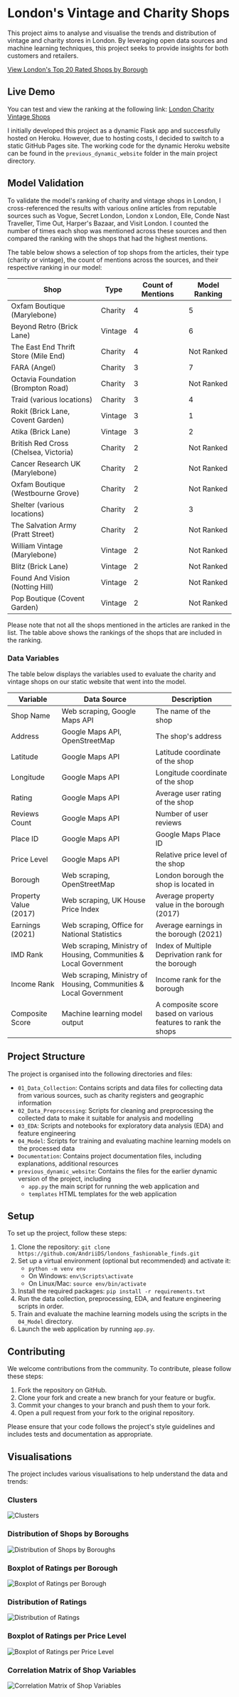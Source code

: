 # London's Vintage and Charity Shops

This project aims to analyse and visualise the trends and distribution of vintage and charity stores in London. By leveraging open data sources and machine learning techniques, this project seeks to provide insights for both customers and retailers.

[View London's Top 20 Rated Shops by Borough](https://andriids.github.io/londons_fashionable_finds/map.html)


## Live Demo

You can test and view the ranking at the following link: [London Charity Vintage Shops](https://andriids.github.io/londons_fashionable_finds/)

I initially developed this project as a dynamic Flask app and successfully hosted on Heroku. However, due to hosting costs, I decided to switch to a static GitHub Pages site. The working code for the dynamic Heroku website can be found in the `previous_dynamic_website` folder in the main project directory.

## Model Validation

To validate the model's ranking of charity and vintage shops in London, I cross-referenced the results with various online articles from reputable sources such as Vogue, Secret London, London x London, Elle, Conde Nast Traveller, Time Out, Harper's Bazaar, and Visit London. I counted the number of times each shop was mentioned across these sources and then compared the ranking with the shops that had the highest mentions.

The table below shows a selection of top shops from the articles, their type (charity or vintage), the count of mentions across the sources, and their respective ranking in our model:

| Shop                                              | Type        | Count of Mentions | Model Ranking |
|---------------------------------------------------|-------------|-------------------|--------------|
| Oxfam Boutique (Marylebone)                      | Charity     | 4                 | 5            |
| Beyond Retro (Brick Lane)                         | Vintage     | 4                 | 6            |
| The East End Thrift Store (Mile End)             | Charity     | 4                 | Not Ranked   |
| FARA (Angel)                                      | Charity     | 3                 | 7            |
| Octavia Foundation (Brompton Road)               | Charity     | 3                 | Not Ranked   |
| Traid (various locations)                         | Charity     | 3                 | 4            |
| Rokit (Brick Lane, Covent Garden)                 | Vintage     | 3                 | 1            |
| Atika (Brick Lane)                                | Vintage     | 3                 | 2            |
| British Red Cross (Chelsea, Victoria)             | Charity     | 2                 | Not Ranked   |
| Cancer Research UK (Marylebone)                   | Charity     | 2                 | Not Ranked   |
| Oxfam Boutique (Westbourne Grove)                | Charity     | 2                 | Not Ranked   |
| Shelter (various locations)                       | Charity     | 2                 | 3            |
| The Salvation Army (Pratt Street)                 | Charity     | 2                 | Not Ranked   |
| William Vintage (Marylebone)                      | Vintage     | 2                 | Not Ranked   |
| Blitz (Brick Lane)                                | Vintage     | 2                 | Not Ranked   |
| Found And Vision (Notting Hill)                   | Vintage     | 2                 | Not Ranked   |
| Pop Boutique (Covent Garden)                      | Vintage     | 2                 | Not Ranked   |

Please note that not all the shops mentioned in the articles are ranked in the list. The table above shows the rankings of the shops that are included in the ranking.


### Data Variables

The table below displays the variables used to evaluate the charity and vintage shops on our static website that went into the model.

| Variable                       | Data Source                                                                                               | Description |
|--------------------------------|-----------------------------------------------------------------------------------------------------------|-------------|
| Shop Name                      | Web scraping, Google Maps API                                                                             | The name of the shop |
| Address                        | Google Maps API, OpenStreetMap                                                                            | The shop's address |
| Latitude                       | Google Maps API                                                                                           | Latitude coordinate of the shop |
| Longitude                      | Google Maps API                                                                                           | Longitude coordinate of the shop |
| Rating                         | Google Maps API                                                                                           | Average user rating of the shop |
| Reviews Count                  | Google Maps API                                                                                           | Number of user reviews |
| Place ID                       | Google Maps API                                                                                           | Google Maps Place ID |
| Price Level                    | Google Maps API                                                                                           | Relative price level of the shop |
| Borough                        | Web scraping, OpenStreetMap                                                                               | London borough the shop is located in |
| Property Value (2017)          | Web scraping, UK House Price Index                                                                        | Average property value in the borough (2017) |
| Earnings (2021)                | Web scraping, Office for National Statistics                                                              | Average earnings in the borough (2021) |
| IMD Rank                       | Web scraping, Ministry of Housing, Communities & Local Government                                         | Index of Multiple Deprivation rank for the borough |
| Income Rank                    | Web scraping, Ministry of Housing, Communities & Local Government                                         | Income rank for the borough |
| Composite Score                | Machine learning model output                                                                             | A composite score based on various features to rank the shops |

## Project Structure

The project is organised into the following directories and files:

- `01_Data_Collection`: Contains scripts and data files for collecting data from various sources, such as charity registers and geographic information
- `02_Data_Preprocessing`: Scripts for cleaning and preprocessing the collected data to make it suitable for analysis and modelling
- `03_EDA`: Scripts and notebooks for exploratory data analysis (EDA) and feature engineering
- `04_Model`: Scripts for training and evaluating machine learning models on the processed data
- `Documentation`: Contains project documentation files, including explanations, additional resources
- `previous_dynamic_website`: Contains the files for the earlier dynamic version of the project, including 
   - `app.py` the main script for running the web application and 
   - `templates` HTML templates for the web application


## Setup

To set up the project, follow these steps:

1. Clone the repository: `git clone https://github.com/AndriiDS/londons_fashionable_finds.git`
2. Set up a virtual environment (optional but recommended) and activate it:
   - `python -m venv env`
   - On Windows: `env\Scripts\activate`
   - On Linux/Mac: `source env/bin/activate`
3. Install the required packages: `pip install -r requirements.txt`
4. Run the data collection, preprocessing, EDA, and feature engineering scripts in order.
5. Train and evaluate the machine learning models using the scripts in the `04_Model` directory.
6. Launch the web application by running `app.py`.

## Contributing

We welcome contributions from the community. To contribute, please follow these steps:

1. Fork the repository on GitHub.
2. Clone your fork and create a new branch for your feature or bugfix.
3. Commit your changes to your branch and push them to your fork.
4. Open a pull request from your fork to the original repository.

Please ensure that your code follows the project's style guidelines and includes tests and documentation as appropriate.


## Visualisations

The project includes various visualisations to help understand the data and trends:

### Clusters
![Clusters](./Documentation/Scatter%20Plot%20Colored%20by%20Clusters.png)

### Distribution of Shops by Boroughs
![Distribution of Shops by Boroughs](./Documentation/Distribution%20of%20Shops%20by%20Boroughs.png)

### Boxplot of Ratings per Borough
![Boxplot of Ratings per Borough](./Documentation/Boxplot%20of%20Ratings%20per%20Borough.png)

### Distribution of Ratings
![Distribution of Ratings](./Documentation/Distribution%20of%20Ratings.png)

### Boxplot of Ratings per Price Level
![Boxplot of Ratings per Price Level](./Documentation/Boxplot%20of%20Ratings%20per%20Price%20Level.png)

### Correlation Matrix of Shop Variables
![Correlation Matrix of Shop Variables](./Documentation/Correlation%20Matrix%20of%20Shop%20Variables.png)

